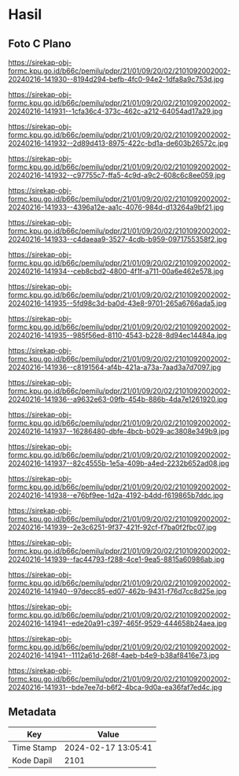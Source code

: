 # Hasil

## Foto C Plano

https://sirekap-obj-formc.kpu.go.id/b66c/pemilu/pdpr/21/01/09/20/02/2101092002002-20240216-141930--8194d294-befb-4fc0-94e2-1dfa8a9c753d.jpg

https://sirekap-obj-formc.kpu.go.id/b66c/pemilu/pdpr/21/01/09/20/02/2101092002002-20240216-141931--1cfa36c4-373c-462c-a212-64054ad17a29.jpg

https://sirekap-obj-formc.kpu.go.id/b66c/pemilu/pdpr/21/01/09/20/02/2101092002002-20240216-141932--2d89d413-8975-422c-bd1a-de603b26572c.jpg

https://sirekap-obj-formc.kpu.go.id/b66c/pemilu/pdpr/21/01/09/20/02/2101092002002-20240216-141932--c97755c7-ffa5-4c9d-a9c2-608c6c8ee059.jpg

https://sirekap-obj-formc.kpu.go.id/b66c/pemilu/pdpr/21/01/09/20/02/2101092002002-20240216-141933--4396a12e-aa1c-4076-984d-d13264a9bf21.jpg

https://sirekap-obj-formc.kpu.go.id/b66c/pemilu/pdpr/21/01/09/20/02/2101092002002-20240216-141933--c4daeaa9-3527-4cdb-b959-0971755358f2.jpg

https://sirekap-obj-formc.kpu.go.id/b66c/pemilu/pdpr/21/01/09/20/02/2101092002002-20240216-141934--ceb8cbd2-4800-4f1f-a711-00a6e462e578.jpg

https://sirekap-obj-formc.kpu.go.id/b66c/pemilu/pdpr/21/01/09/20/02/2101092002002-20240216-141935--5fd98c3d-ba0d-43e8-9701-265a6766ada5.jpg

https://sirekap-obj-formc.kpu.go.id/b66c/pemilu/pdpr/21/01/09/20/02/2101092002002-20240216-141935--985f56ed-8110-4543-b228-8d94ec14484a.jpg

https://sirekap-obj-formc.kpu.go.id/b66c/pemilu/pdpr/21/01/09/20/02/2101092002002-20240216-141936--c8191564-af4b-421a-a73a-7aad3a7d7097.jpg

https://sirekap-obj-formc.kpu.go.id/b66c/pemilu/pdpr/21/01/09/20/02/2101092002002-20240216-141936--a9632e63-09fb-454b-886b-4da7e1261920.jpg

https://sirekap-obj-formc.kpu.go.id/b66c/pemilu/pdpr/21/01/09/20/02/2101092002002-20240216-141937--16286480-dbfe-4bcb-b029-ac3808e349b9.jpg

https://sirekap-obj-formc.kpu.go.id/b66c/pemilu/pdpr/21/01/09/20/02/2101092002002-20240216-141937--82c4555b-1e5a-409b-a4ed-2232b652ad08.jpg

https://sirekap-obj-formc.kpu.go.id/b66c/pemilu/pdpr/21/01/09/20/02/2101092002002-20240216-141938--e76bf9ee-1d2a-4192-b4dd-f619865b7ddc.jpg

https://sirekap-obj-formc.kpu.go.id/b66c/pemilu/pdpr/21/01/09/20/02/2101092002002-20240216-141939--2e3c6251-9f37-421f-92cf-f7ba0f2fbc07.jpg

https://sirekap-obj-formc.kpu.go.id/b66c/pemilu/pdpr/21/01/09/20/02/2101092002002-20240216-141939--fac44793-f288-4ce1-9ea5-8815a60986ab.jpg

https://sirekap-obj-formc.kpu.go.id/b66c/pemilu/pdpr/21/01/09/20/02/2101092002002-20240216-141940--97decc85-ed07-462b-9431-f76d7cc8d25e.jpg

https://sirekap-obj-formc.kpu.go.id/b66c/pemilu/pdpr/21/01/09/20/02/2101092002002-20240216-141941--ede20a91-c397-465f-9529-444658b24aea.jpg

https://sirekap-obj-formc.kpu.go.id/b66c/pemilu/pdpr/21/01/09/20/02/2101092002002-20240216-141941--1112a61d-268f-4aeb-b4e9-b38af8416e73.jpg

https://sirekap-obj-formc.kpu.go.id/b66c/pemilu/pdpr/21/01/09/20/02/2101092002002-20240216-141931--bde7ee7d-b6f2-4bca-9d0a-ea36faf7ed4c.jpg


## Metadata

| Key        | Value               |
| ---------- | ------------------- |
| Time Stamp | 2024-02-17 13:05:41 |
| Kode Dapil | 2101                |



